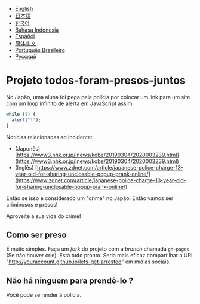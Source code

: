 - [English](README.md)
- [日本語](README.ja.md)
- [한국어](README.ko.md)
- [Bahasa Indonesia](README.in.md)
- [Español](README.es.md)
- [简体中文](README.zh.md)
- [Português Brasileiro](README.pt-br.md)
- [Русский](README.ru.md)

# Projeto todos-foram-presos-juntos

No Japão, uma aluna foi pega pela polícia por colocar um link para um site com um loop infinito de alerta em JavaScript assim:

```js
while (1) {
  alert("!");
}
```

Notícias relacionadas ao incidente:

- (Japonês) [https://www3.nhk.or.jp/lnews/kobe/20190304/2020003239.html](https://www3.nhk.or.jp/lnews/kobe/20190304/2020003239.html)
- (Inglês) [https://www.zdnet.com/article/japanese-police-charge-13-year-old-for-sharing-unclosable-popup-prank-online/](https://www.zdnet.com/article/japanese-police-charge-13-year-old-for-sharing-unclosable-popup-prank-online/)

Então se isso é considerado um "crime" no Japão. Então vamos ser criminosos e presos!

Aproveite a sua vida do crime!

## Como ser preso

É muito simples. Faça um _fork_ do projeto com a _branch_ chamada `gh-pages` (Se não houver crie). Está tudo pronto. Seria mais eficaz compartilhar a URL "http://youraccount.github.io/lets-get-arrested" em mídias sociais.

## Não há ninguem para prendê-lo ?

Você pode se render à polícia.
